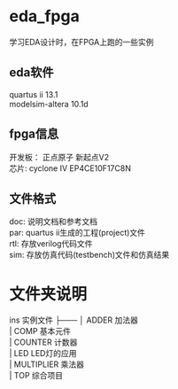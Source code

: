 # eda_fpga
学习EDA设计时，在FPGA上跑的一些实例  

## eda软件 
quartus ii 13.1   
modelsim-altera 10.1d  

## fpga信息
开发板： 正点原子 新起点V2  
芯片: cyclone IV EP4CE10F17C8N  

## 文件格式  
doc: 说明文档和参考文档  
par: quartus ii生成的工程(project)文件  
rtl: 存放verilog代码文件  
sim: 存放仿真代码(testbench)文件和仿真结果  

# 文件夹说明
ins         实例文件 
├─── 
│   ADDER       加法器  
|   COMP        基本元件  
|   COUNTER     计数器  
|   LED         LED灯的应用  
|   MULTIPLIER  乘法器  
|   TOP         综合项目  
